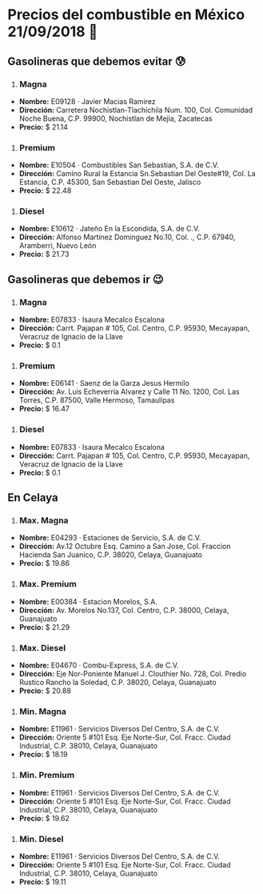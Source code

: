 # Precios del combustible en México 21/09/2018 :car:

## Gasolineras que debemos evitar :cold_sweat:
1. ### Magna
  * **Nombre:** E09128 · Javier Macias Ramirez
  * **Dirección:** Carretera Nochistlan-Tlachichila Num. 100, Col. Comunidad Noche Buena, C.P. 99900, Nochistlan de Mejia, Zacatecas
  * **Precio:** $ 21.14

1. ### Premium
  * **Nombre:** E10504 · Combustibles San Sebastian, S.A. de C.V.
  * **Dirección:** Camino Rural la Estancia Sn.Sebastian Del Oeste#19, Col. La Estancia, C.P. 45300, San Sebastian Del Oeste, Jalisco
  * **Precio:** $ 22.48

1. ### Diesel
  * **Nombre:** E10612 · Jateño En la Escondida, S.A. de C.V.
  * **Dirección:** Alfonso Martinez Dominguez No.10, Col. ., C.P. 67940, Aramberri, Nuevo León
  * **Precio:** $ 21.73


## Gasolineras que debemos ir :wink:
1. ### Magna
  * **Nombre:** E07833 · Isaura Mecalco Escalona
  * **Dirección:** Carrt. Pajapan # 105, Col. Centro, C.P. 95930, Mecayapan, Veracruz de Ignacio de la Llave
  * **Precio:** $ 0.1

1. ### Premium
  * **Nombre:** E06141 · Saenz de la Garza Jesus Hermilo
  * **Dirección:** Av. Luis Echeverria Alvarez y Calle 11 No. 1200, Col. Las Torres, C.P. 87500, Valle Hermoso, Tamaulipas
  * **Precio:** $ 16.47

1. ### Diesel
  * **Nombre:** E07833 · Isaura Mecalco Escalona
  * **Dirección:** Carrt. Pajapan # 105, Col. Centro, C.P. 95930, Mecayapan, Veracruz de Ignacio de la Llave
  * **Precio:** $ 0.1


## En Celaya
1. ### Max. Magna
  * **Nombre:** E04293 · Estaciones de Servicio, S.A. de C.V.
  * **Dirección:** Av.12 Octubre Esq. Camino a San Jose, Col. Fraccion Hacienda San Juanico, C.P. 38020, Celaya, Guanajuato
  * **Precio:** $ 19.86

1. ### Max. Premium
  * **Nombre:** E00384 · Estacion Morelos, S.A.
  * **Dirección:** Av. Morelos No.137, Col. Centro, C.P. 38000, Celaya, Guanajuato
  * **Precio:** $ 21.29

1. ### Max. Diesel
  * **Nombre:** E04670 · Combu-Express, S.A. de C.V.
  * **Dirección:** Eje Nor-Poniente Manuel J. Clouthier No. 728, Col. Predio Rustico Rancho la Soledad, C.P. 38020, Celaya, Guanajuato
  * **Precio:** $ 20.88

1. ### Min. Magna
  * **Nombre:** E11961 · Servicios Diversos Del Centro, S.A. de C.V.
  * **Dirección:** Oriente 5 #101 Esq. Eje Norte-Sur, Col. Fracc. Ciudad Industrial, C.P. 38010, Celaya, Guanajuato
  * **Precio:** $ 18.19

1. ### Min. Premium
  * **Nombre:** E11961 · Servicios Diversos Del Centro, S.A. de C.V.
  * **Dirección:** Oriente 5 #101 Esq. Eje Norte-Sur, Col. Fracc. Ciudad Industrial, C.P. 38010, Celaya, Guanajuato
  * **Precio:** $ 19.62

1. ### Min. Diesel
  * **Nombre:** E11961 · Servicios Diversos Del Centro, S.A. de C.V.
  * **Dirección:** Oriente 5 #101 Esq. Eje Norte-Sur, Col. Fracc. Ciudad Industrial, C.P. 38010, Celaya, Guanajuato
  * **Precio:** $ 19.11